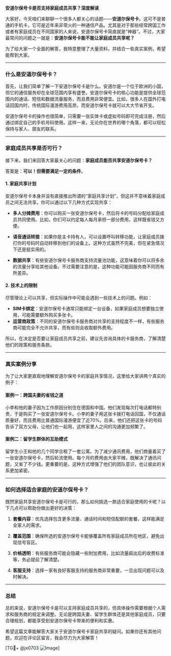 **安道尔保号卡是否支持家庭成员共享？深度解读**

大家好，今天咱们来聊聊一个很多人都关心的话题——**安道尔保号卡**。这可不是普通的手机卡，它可是近年来非常火的一种通信产品。尤其是对于那些经常跨国工作或者有家庭成员在不同国家的人来说，安道尔保号卡简直就是“神器”。不过，大家最常问的问题之一就是：**安道尔保号卡能不能让家庭成员共享呢？**

为了给大家一个全面的解答，我特意整理了大量资料，并结合一些真实案例，希望能帮到大家。

---

### 什么是安道尔保号卡？

首先，让我们简单了解一下安道尔保号卡是什么。安道尔是一个位于欧洲的小国，但它的通信服务却在全球范围内享有盛誉。安道尔保号卡的核心功能是提供全球范围内的通话、短信和数据流量服务，而且费用非常便宜。比如，很多人在国外打电话回国内时，传统国际漫游费用高昂，而安道尔保号卡就可以大大节省开支。

安道尔保号卡的操作也很简单，只需要一张实体卡或虚拟号码即可完成注册，然后通过绑定自己的手机号码使用。这样一来，无论你在世界的哪个角落，都可以轻松保持与家人、朋友的联系。

---

### 家庭成员共享是否可行？

接下来，我们来回答大家最关心的问题：**家庭成员能否共享安道尔保号卡？**

答案是：**可以！但需要满足一定的条件**。

#### 1. **家庭共享计划**
安道尔保号卡本身并没有直接推出所谓的“家庭共享计划”，但这并不意味着家庭成员之间无法共享。你可以通过以下几种方式实现共享：

- **多人分摊费用**：你可以购买一张安道尔保号卡，然后将卡的号码分配给家庭成员共同使用。比如，你们可以约定每人每月承担一部分费用，这样既省钱又方便。
  
- **语音通话转接**：如果你是主卡持有人，可以设置呼叫转移功能，让家庭成员拨打你的号码时自动转移到他们的设备上。这种方式虽然不完美，但在紧急情况下还是挺实用的。

- **数据共享**：有些安道尔保号卡服务商支持流量池功能，这意味着你可以将多余的流量分享给其他设备。不过需要注意的是，这种功能可能因服务商不同而有所差异。

#### 2. **技术上的限制**
尽管理论上可以共享，但实际操作中可能会遇到一些技术上的问题。例如：
- **SIM卡绑定**：安道尔保号卡通常只能绑定一台设备，如果家庭成员想要独立使用，可能需要额外购买多张卡。
- **运营商政策**：不同的安道尔保号卡服务商对共享的支持程度不一样，有些服务商可能完全不允许共享，而有些则会收取额外费用。

所以，在决定是否要让家庭成员共享之前，建议先咨询具体的卡服务商，了解清楚他们的政策和服务条款。

---

### 真实案例分享

为了让大家更直观地理解安道尔保号卡的家庭共享情况，这里给大家讲两个真实的例子：

#### 案例一：跨国夫妻的省钱之道
小李和他的妻子因为工作原因分别住在德国和中国。他们发现每次打电话都特别贵，于是购买了一张安道尔保号卡。小李的妻子用这张卡拨打电话回国，不仅通话质量好，而且费用比普通国际漫游便宜了近70%。后来，他们还把这张卡的号码告诉了双方父母，让他们也一起用，这样家里人之间的沟通更加频繁了。

#### 案例二：留学生群体的互助模式
留学生小王和他的几个同学合租了一套公寓。为了减少通讯费用，他们商量着买了一张安道尔保号卡，然后轮流使用。每个月的费用由大家平摊，既解决了通讯问题，又省了不少钱。更重要的是，这种方式增强了他们的团队意识，也让彼此的关系更加紧密。

---

### 如何选择适合家庭的安道尔保号卡？

既然家庭共享安道尔保号卡是可行的，那么如何挑选一款适合家庭使用的卡呢？以下几点可以帮助你做出更好的决策：

1. **套餐内容**：优先选择包含更多流量、通话时间和短信配额的套餐，这样能满足全家人的需求。
   
2. **覆盖范围**：确保所选的安道尔保号卡能够覆盖所有家庭成员所在地区，避免出现信号盲区。

3. **价格透明**：有些服务商可能会隐藏一些附加费用，比如流量超出后的收费标准等，务必提前了解清楚。

4. **客服支持**：选择一家有良好客服支持的服务商非常重要，一旦出现问题可以及时解决。

---

### 总结

总的来说，安道尔保号卡是可以支持家庭成员共享的，但具体操作需要根据个人需求和服务商的规定来调整。无论是跨国夫妻、留学生群体还是其他家庭成员，只要合理规划，都能享受到安道尔保号卡带来的便利和实惠。

希望这篇文章能解答大家关于安道尔保号卡家庭共享的疑问。如果你还有其他问题，欢迎在评论区留言，我会尽力为大家解答！

[TG💪+ @jx0703 ![Image](https://github.com/user-attachments/assets/dbca1d08-cadb-493c-b0ec-ad6f7a83f270)]